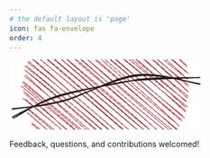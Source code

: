 ```yaml
---
# the default layout is 'page'
icon: fas fa-envelope
order: 4
---
```

![matched-energy](/assets/img/matched-logo-cropped.png)

Feedback, questions, and contributions welcomed!
